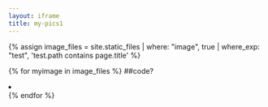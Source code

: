 ```yaml
---
layout: iframe
title: my-pics1
---
```

{% assign image_files = site.static_files | where: "image", true | where_exp: "test", 'test.path contains page.title' %}

{% for myimage in image_files %}
##code?
    <li data-src="{{ myimage.path }}"></li>
{% endfor %}
